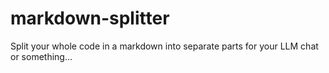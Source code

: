 # markdown-splitter
Split your whole code in a markdown into separate parts for your LLM chat or something...
